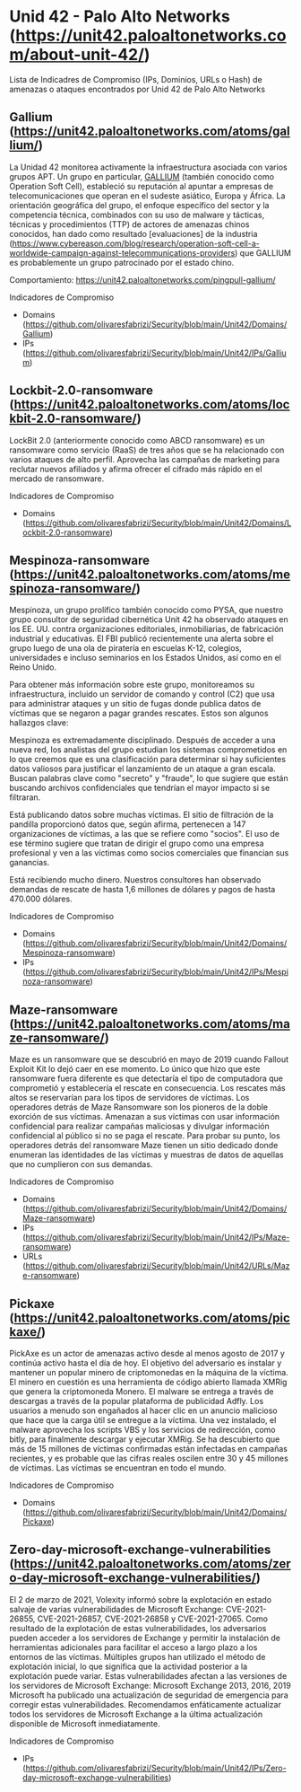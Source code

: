 # Unid 42 - Palo Alto Networks (https://unit42.paloaltonetworks.com/about-unit-42/)
Lista de Indicadres de Compromiso (IPs, Dominios, URLs o Hash) de amenazas o ataques encontrados por Unid 42 de Palo Alto Networks

Gallium (https://unit42.paloaltonetworks.com/atoms/gallium/)
-------
La Unidad 42 monitorea activamente la infraestructura asociada con varios grupos APT. Un grupo en particular, [GALLIUM](https://attack.mitre.org/groups/G0093/) (también conocido como Operation Soft Cell), estableció su reputación al apuntar a empresas de telecomunicaciones que operan en el sudeste asiático, Europa y África. La orientación geográfica del grupo, el enfoque específico del sector y la competencia técnica, combinados con su uso de malware y tácticas, técnicas y procedimientos (TTP) de actores de amenazas chinos conocidos, han dado como resultado [evaluaciones] de la industria (https://www.cybereason.com/blog/research/operation-soft-cell-a-worldwide-campaign-against-telecommunications-providers) que GALLIUM es probablemente un grupo patrocinado por el estado chino.

Comportamiento:
https://unit42.paloaltonetworks.com/pingpull-gallium/

Indicadores de Compromiso
- Domains (https://github.com/olivaresfabrizi/Security/blob/main/Unit42/Domains/Gallium)
- IPs (https://github.com/olivaresfabrizi/Security/blob/main/Unit42/IPs/Gallium)

Lockbit-2.0-ransomware	(https://unit42.paloaltonetworks.com/atoms/lockbit-2.0-ransomware/)
-------
LockBit 2.0 (anteriormente conocido como ABCD ransomware) es un ransomware como servicio (RaaS) de tres años que se ha relacionado con varios ataques de alto perfil. Aprovecha las campañas de marketing para reclutar nuevos afiliados y afirma ofrecer el cifrado más rápido en el mercado de ransomware.

Indicadores de Compromiso
- Domains (https://github.com/olivaresfabrizi/Security/blob/main/Unit42/Domains/Lockbit-2.0-ransomware)

Mespinoza-ransomware (https://unit42.paloaltonetworks.com/atoms/mespinoza-ransomware/)
-------
Mespinoza, un grupo prolífico también conocido como PYSA, que nuestro grupo consultor de seguridad cibernética Unit 42 ha observado ataques en los EE. UU. contra organizaciones editoriales, inmobiliarias, de fabricación industrial y educativas. El FBI publicó recientemente una alerta sobre el grupo luego de una ola de piratería en escuelas K-12, colegios, universidades e incluso seminarios en los Estados Unidos, así como en el Reino Unido.

Para obtener más información sobre este grupo, monitoreamos su infraestructura, incluido un servidor de comando y control (C2) que usa para administrar ataques y un sitio de fugas donde publica datos de víctimas que se negaron a pagar grandes rescates. Estos son algunos hallazgos clave:

Mespinoza es extremadamente disciplinado. Después de acceder a una nueva red, los analistas del grupo estudian los sistemas comprometidos en lo que creemos que es una clasificación para determinar si hay suficientes datos valiosos para justificar el lanzamiento de un ataque a gran escala. Buscan palabras clave como "secreto" y "fraude", lo que sugiere que están buscando archivos confidenciales que tendrían el mayor impacto si se filtraran.

Está publicando datos sobre muchas víctimas. El sitio de filtración de la pandilla proporcionó datos que, según afirma, pertenecen a 147 organizaciones de víctimas, a las que se refiere como "socios". El uso de ese término sugiere que tratan de dirigir el grupo como una empresa profesional y ven a las víctimas como socios comerciales que financian sus ganancias.

Está recibiendo mucho dinero. Nuestros consultores han observado demandas de rescate de hasta 1,6 millones de dólares y pagos de hasta 470.000 dólares.

Indicadores de Compromiso
- Domains (https://github.com/olivaresfabrizi/Security/blob/main/Unit42/Domains/Mespinoza-ransomware)
- IPs (https://github.com/olivaresfabrizi/Security/blob/main/Unit42/IPs/Mespinoza-ransomware)

Maze-ransomware (https://unit42.paloaltonetworks.com/atoms/maze-ransomware/)
-------
Maze es un ransomware que se descubrió en mayo de 2019 cuando Fallout Exploit Kit lo dejó caer en ese momento. Lo único que hizo que este ransomware fuera diferente es que detectaría el tipo de computadora que comprometió y establecería el rescate en consecuencia. Los rescates más altos se reservarían para los tipos de servidores de víctimas. Los operadores detrás de Maze Ransomware son los pioneros de la doble exorción de sus víctimas. Amenazan a sus víctimas con usar información confidencial para realizar campañas maliciosas y divulgar información confidencial al público si no se paga el rescate. Para probar su punto, los operadores detrás del ransomware Maze tienen un sitio dedicado donde enumeran las identidades de las víctimas y muestras de datos de aquellas que no cumplieron con sus demandas.

Indicadores de Compromiso
- Domains (https://github.com/olivaresfabrizi/Security/blob/main/Unit42/Domains/Maze-ransomware)
- IPs (https://github.com/olivaresfabrizi/Security/blob/main/Unit42/IPs/Maze-ransomware)
- URLs (https://github.com/olivaresfabrizi/Security/blob/main/Unit42/URLs/Maze-ransomware)

Pickaxe (https://unit42.paloaltonetworks.com/atoms/pickaxe/)
-------
PickAxe es un actor de amenazas activo desde al menos agosto de 2017 y continúa activo hasta el día de hoy. El objetivo del adversario es instalar y mantener un popular minero de criptomonedas en la máquina de la víctima. El minero en cuestión es una herramienta de código abierto llamada XMRig que genera la criptomoneda Monero. El malware se entrega a través de descargas a través de la popular plataforma de publicidad Adfly. Los usuarios a menudo son engañados al hacer clic en un anuncio malicioso que hace que la carga útil se entregue a la víctima. Una vez instalado, el malware aprovecha los scripts VBS y los servicios de redirección, como bitly, para finalmente descargar y ejecutar XMRig. Se ha descubierto que más de 15 millones de víctimas confirmadas están infectadas en campañas recientes, y es probable que las cifras reales oscilen entre 30 y 45 millones de víctimas. Las víctimas se encuentran en todo el mundo.

Indicadores de Compromiso
- Domains (https://github.com/olivaresfabrizi/Security/blob/main/Unit42/Domains/Pickaxe)

Zero-day-microsoft-exchange-vulnerabilities (https://unit42.paloaltonetworks.com/atoms/zero-day-microsoft-exchange-vulnerabilities/)
-------
El 2 de marzo de 2021, Volexity informó sobre la explotación en estado salvaje de varias vulnerabilidades de Microsoft Exchange: CVE-2021-26855, CVE-2021-26857, CVE-2021-26858 y CVE-2021-27065.
Como resultado de la explotación de estas vulnerabilidades, los adversarios pueden acceder a los servidores de Exchange y permitir la instalación de herramientas adicionales para facilitar el acceso a largo plazo a los entornos de las víctimas. Múltiples grupos han utilizado el método de explotación inicial, lo que significa que la actividad posterior a la explotación puede variar.
Estas vulnerabilidades afectan a las versiones de los servidores de Microsoft Exchange: Microsoft Exchange 2013, 2016, 2019
Microsoft ha publicado una actualización de seguridad de emergencia para corregir estas vulnerabilidades. Recomendamos enfáticamente actualizar todos los servidores de Microsoft Exchange a la última actualización disponible de Microsoft inmediatamente.

Indicadores de Compromiso
- IPs (https://github.com/olivaresfabrizi/Security/blob/main/Unit42/IPs/Zero-day-microsoft-exchange-vulnerabilities)
